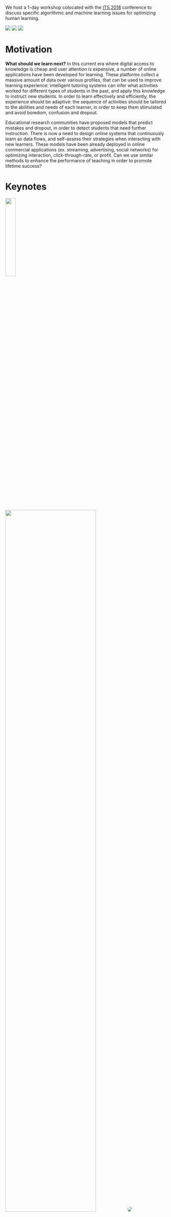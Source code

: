 We host a 1-day workshop colocated with the [ITS 2018](http://its2018.its-conferences.com) conference to discuss specific algorithmic and machine learning issues for optimizing human learning.

<div id="logos" class="responsive">
    <a href="https://aip.riken.jp"><img src="/static/img/aip.png" /></a>
    <a href="https://team.inria.fr/sequel/"><img src="/static/img/inria.jpg" /></a>
    <a href="http://www.centralesupelec.fr/en"><img src="/static/img/cs.png" /></a>
</div>

# Motivation

**What should we learn next?** In this current era where digital access to knowledge is cheap and user attention is expensive, a number of online applications have been developed for learning. These platforms collect a massive amount of data over various profiles, that can be used to improve learning experience: intelligent tutoring systems can infer what activities worked for different types of students in the past, and apply this knowledge to instruct new students. In order to learn effectively and efficiently, the experience should be adaptive: the sequence of activities should be tailored to the abilities and needs of each learner, in order to keep them stimulated and avoid boredom, confusion and dropout.

Educational research communities have proposed models that predict mistakes and dropout, in order to detect students that need further instruction. There is now a need to design online systems that continuously learn as data flows, and self-assess their strategies when interacting with new learners. These models have been already deployed in online commercial applications (ex. streaming, advertising, social networks) for optimizing interaction, click-through-rate, or profit. Can we use similar methods to enhance the performance of teaching in order to promote lifetime success?

# Keynotes

<div class="responsive">
    <div class="keynote">
        <img width="25%" style="margin-right: 0.5em" src="/static/img/duo.png" />
        <img width="75%" src="/static/img/duolingo.png" />
        <img style="border-radius: 50%" src="/static/img/masato.png">
        <p style="flex-basis: 100%"><a href="http://masatohagiwara.net">Masato Hagiwara</a></p>
        <p style="margin: 0"><strong>Optimizing<br />Human Language<br />Learning</strong></p>
    </div>
    <div class="keynote">
        <h2 style="margin-bottom: 0">Carnegie Mellon University</h2>
        <img style="border-radius: 50%;" src="/static/img/shayan.jpg">
        <p><a href="http://www.cs.cmu.edu/~shayand/">Shayan Doroudi</a></p>
        <p style="margin: 0"><strong>Where's the Reward? A Review of Reinforcement Learning for Instructional Sequencing</strong></p>
    </div>
</div>

# Program

Tuesday 12 June 2018

Proceedings are available [on this page](/proceedings/vol-1/).

| Time     | Event
|----------|---------------------------------------------------------------
| 8:45 AM  | Welcome and Introduction
| 9:00 AM  | Keynote: [Optimizing Human Language Learning](/proceedings/vol-1/paper-01.pdf) [[slides]](http://masatohagiwara.net/files/201806_OptimizingHumanLearning_Hagiwara.pdf)<br />*Masato Hagiwara, [Duolingo](https://www.duolingo.com)*
| 10:00 AM | [An Adaptive Tutor to Promote Learners' Skills Acquisition during Procedural Learning](/proceedings/vol-1/paper-05.pdf)<br />*Joanna Taoum, Anaïs Raison, Elisabetta Bevacqua, Ronan Querrec*
| 10:30 AM | Coffee Break
| 11:00 AM | [SARLR: Self-adaptive Recommendation of Learning Resources](/proceedings/vol-1/paper-04.pdf)<br />*Liping Liu, Wenjun Wu, Jiankun Huang*
| 11:30 AM | [Open Discussion](https://docs.google.com/document/d/1DPWc06BjbNBW9gCgjV35I0pCIfeipvBIWIWtzjWC2VU/edit#)
| 12:00 AM | Lunch Break
| 1:30 PM | Keynote: [Where's the Reward? A Review of Reinforcement Learning for Instructional Sequencing](/proceedings/vol-1/paper-02.pdf)<br />*Shayan Doroudi, Carnegie Mellon University*
| 2:30 PM | [Optimizing Recommendation in Collaborative E-Learning by Exploring DBpedia and Association Rules](/proceedings/vol-1/paper-06.pdf)<br />*Samia Beldjoudi, Hassina Seridi*
| 3:00 PM | Coffee Break
| 3:30 PM | Tutorial: [Knowledge Tracing Machines: towards an unification of DKT, IRT & PFA](/proceedings/vol-1/paper-03.pdf)<br />*Jill-Jênn Vie, RIKEN AIP*
| 4:30 PM | Closing Discussion
| 5:00 PM | End of Workshop

# Registration

**Optimizing Human Learning** is denoted by **W6** on the [registration page](http://its2018.its-conferences.com/registration/).

# Venue

The Optimizing Human Learning workshop will be held at:

University du Québec à Montréal (UQAM)  
[Pavillon Sherbrooke](https://carte.uqam.ca/#pavillon/sh)  
200 rue Sherbrooke Ouest  
H2X 3P2  

# Important Dates

April 9 – [AoE](https://www.timeanddate.com/time/zones/aoe)

:   Deadline for [paper submissions](https://easychair.org/cfp/WeASeL2018)

April 16

:   Notification for acceptance

May 7 – [PST](https://www.timeanddate.com/time/zones/pdt)

:   End of early bird [registration](http://its2018.its-conferences.com/registration/) rates for ITS 2018

May 11 – [PST](https://www.timeanddate.com/time/zones/pdt)

:   End of early bird [registration](http://its2018.its-conferences.com/registration/) rates for Optimizing Human Learning  
Camera-ready version due

June 12

:   Optimizing Human Learning Workshop

# Call for Papers

Short papers

:    Between 2 and 3 pages

Full papers

:    Between 4 and 6 pages

Submissions can be made through [EasyChair](https://easychair.org/conferences/?conf=weasel2018) and should follow the [LNCS format](http://www.springer.com/fr/computer-science/lncs/conference-proceedings-guidelines).

# Workshop Topics

- How to put the student in optimal conditions to learn? e.g. incentives, companion agents, etc.
- When optimizing human learning, which metrics should be optimized?
    - The progress of the learner?
    - The diversity or coverage of the proposed activities?
    - Can a learning platform be solely based on addiction, maximizing interaction?
- What kinds of activities give enough choice and control to the learner to benefit their learning (adaptability vs. adaptivity)?
- Do we want to enhance social interaction between learners?
- What feedback should be shown to the learner in order to allow reflective learning? e.g. visualization, learning map, score, etc. (Should a system provide a fake feedback in order to encourage the student more?)
- What student parameters are relevant? e.g. personality traits, mood, context (is the learner in class or at home?), etc.
- What explicit and implicit feedbacks does the learner provide during the interaction?
- What models of learning are relevant? E.g. cognitive models, modeling forgetting in spaced repetition.
- What specific challenges from the ML point of view are we facing with these data?
- Do we have enough datasets? What kinds of datasets are missing?

# Datasets

- Duolingo
    - [Shared Task on Second Language Acquisition Modeling (SLAM)](http://sharedtask.duolingo.com)
    - [Half-Life Regression](https://github.com/duolingo/halflife-regression)
- Mnemosyne
    - [3GB Dataset](https://archive.org/details/20140127MnemosynelogsAll.db)
    - [Leitner Queue Network](https://github.com/rddy/leitnerq)
- ASSISTments
    - [2009–2015](https://sites.google.com/site/assistmentsdata/home/assistment-2009-2010-data)
    - [2017 Longitudinal Data Mining Competition](https://sites.google.com/view/assistmentsdatamining)
- [PLSC DataShop](http://pslcdatashop.web.cmu.edu)
    - [KDD Cup 2010](https://pslcdatashop.web.cmu.edu/KDDCup/downloads.jsp)

# Organizers

Contact us: [weasel2018@easychair.org](mailto:weasel2018@easychair.org).

## Workshop Chairs

[Fabrice Popineau](http://semantic.supelec.fr/popineau/), CentraleSupélec & LRI, France  
[Michal Valko](http://researchers.lille.inria.fr/~valko/hp/), Inria Lille, France  
[Jill-Jênn Vie](https://jilljenn.github.io), RIKEN AIP, Japan

## Program Committee

Fabrice Popineau, CentraleSupélec & LRI, France  
Arnaud Riegert, Didask, France  
Julien Seznec, lelivrescolaire.fr, France  
Michal Valko, Inria Lille, France  
Jill-Jênn Vie, RIKEN AIP, Japan
